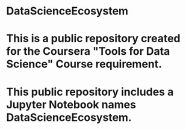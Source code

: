 # DataScienceEcosystem
# This is a public repository created for the Coursera "Tools for Data Science" Course requirement.
# This public repository includes a Jupyter Notebook names DataScienceEcosystem.
